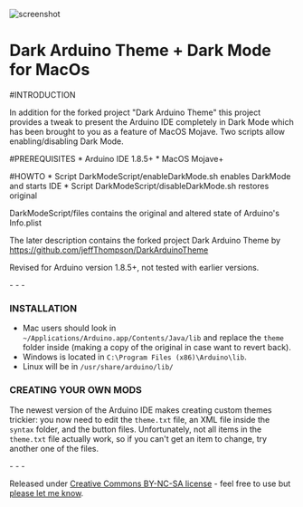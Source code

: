![screenshot](https://raw.githubusercontent.com/jeffThompson/DarkArduinoTheme/master/screenshot.png)

Dark Arduino Theme + Dark Mode for MacOs
========================================

#INTRODUCTION

In addition for the forked project "Dark Arduino Theme" this project provides
a tweak to present the Arduino IDE completely in Dark Mode which has been
brought to you as a feature of MacOS Mojave.
Two scripts allow enabling/disabling Dark Mode.

#PREREQUISITES
    * Arduino IDE 1.8.5+
    * MacOS Mojave+

#HOWTO
    * Script DarkModeScript/enableDarkMode.sh enables DarkMode and starts IDE
    * Script DarkModeScript/disableDarkMode.sh restores original

DarkModeScript/files contains the original and altered state of Arduino's Info.plist


The later description contains the forked project Dark Arduino Theme by
https://github.com/jeffThompson/DarkArduinoTheme

Revised for Arduino version 1.8.5+, not tested with earlier versions.

\- \- \-

### INSTALLATION  

* Mac users should look in `~/Applications/Arduino.app/Contents/Java/lib` and replace the `theme` folder inside (making a copy of the original in case want to revert back).  
* Windows is located in `C:\Program Files (x86)\Arduino\lib`.  
* Linux will be in `/usr/share/arduino/lib/`  

### CREATING YOUR OWN MODS
The newest version of the Arduino IDE makes creating custom themes trickier: you now need to edit the `theme.txt` file, an XML file inside the `syntax` folder, and the button files. Unfortunately, not all items in the `theme.txt` file actually work, so if you can't get an item to change, try another one of the files.

\- \- \-

Released under [Creative Commons BY-NC-SA license](http://creativecommons.org/licenses/by-nc-sa/3.0/) - feel free to use but [please let me know](http://www.jeffreythompson.org).
